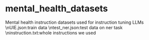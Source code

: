 # mental_health_datasets
Mental health instruction datasets used  for instruction tuning LLMs
  \nUIE.json:train data
  \ntest_ner.json:test data on ner task
  \ninstruction.txt:whole instructions we used
